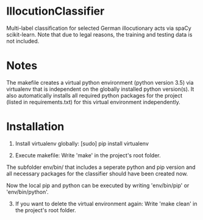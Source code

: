 # IllocutionClassifier
Multi-label classification for selected German illocutionary acts via spaCy scikit-learn.
Note that due to legal reasons, the training and testing data is not included. 

# Notes
The makefile creates a virtual python environment (python version 3.5) via virtualenv that is independent on the globally installed python version(s).
It also automatically installs all required python packages for the project (listed in requirements.txt) for this virtual environment independently.

# Installation

1. Install virtualenv globally:
[sudo] pip install virtualenv  

2. Execute makefile:
Write 'make' in the project's root folder.

The subfolder env/bin/ that includes a seperate python and pip version and all necessary packages for the classifier should have been created now.

Now the local pip and python can be executed by writing 'env/bin/pip' or 'env/bin/python'.

3. If you want to delete the virtual environment again:
Write 'make clean' in the project's root folder.

